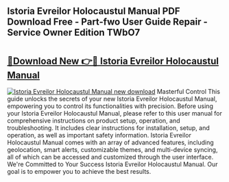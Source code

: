 ## Istoria Evreilor Holocaustul Manual PDF Download Free - Part-fwo User Guide Repair - Service Owner Edition TWbO7

# <h2><a href="http://cf29081.oget.top/?id=Istoria+Evreilor+Holocaustul+Manual">🔗Download New 👉🔴 Istoria Evreilor Holocaustul Manual</a></h2>

[![Istoria Evreilor Holocaustul Manual new download](https://i.imgur.com/5g1atiW.png)](http://cf29081.oget.top/?id=Istoria+Evreilor+Holocaustul+Manual)
Masterful Control This guide unlocks the secrets of your new Istoria Evreilor Holocaustul Manual, empowering you to control its functionalities with precision. Before using your Istoria Evreilor Holocaustul Manual, please refer to this user manual for comprehensive instructions on product setup, operation, and troubleshooting. It includes clear instructions for installation, setup, and operation, as well as important safety information. Istoria Evreilor Holocaustul Manual comes with an array of advanced features, including geolocation, smart alerts, customizable themes, and multi-device syncing, all of which can be accessed and customized through the user interface. We're Committed to Your Success Istoria Evreilor Holocaustul Manual. Our goal is to empower you to achieve the best results.
